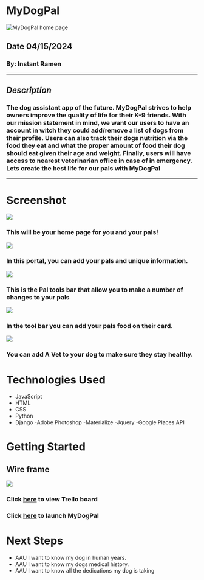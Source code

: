 # MyDogPal
![MyDogPal home page](https://i.imgur.com/ssww6v6.png)
## Date 04/15/2024
### By: Instant Ramen
***
## ***Description***
### The dog assistant app of the future. MyDogPal strives to help owners improve the quality of life for their K-9 friends. With our mission statement in mind, we want our users to have an account in witch they could add/remove a list of dogs from their profile. Users can also track their dogs nutrition via the food they eat and what the proper amount of food their dog should eat given their age and weight. Finally, users will have access to nearest veterinarian office in case of in emergency. Lets create the best life for our pals with MyDogPal
***
# Screenshot

<img src="https://i.imgur.com/eMcEmAm.png">

### This will be your home page for you and your pals!


<img src="https://i.imgur.com/O0kxdVL.png">

### In this portal, you can add your pals and unique information.

<img src="https://i.imgur.com/qhcaeUB.png">

### This is the Pal tools bar that allow you to make a number of changes to your pals

<img src="https://i.imgur.com/8je9pFw.png">

### In the tool bar you can add your pals food on their card. 

<img src="https://i.imgur.com/50Bqobf.png">

### You can add A Vet to your dog to make sure they stay healthy.




# Technologies Used

- JavaScript
- HTML
- CSS
- Python
- Django
-Adobe Photoshop
-Materialize
-Jquery
-Google Places API


# Getting Started

## Wire frame 
<img src="https://i.imgur.com/5HmEBA9.png">

### Click [here](https://trello.com/b/EKYXtbsQ/general-assembly-sei-project-3mydogpal) to view Trello board
### Click [here]() to launch MyDogPal

# Next Steps

- AAU I want to know my dog in human years.
- AAU I want to know my dogs medical history.
- AAU I want to know all the dedications my dog is taking
